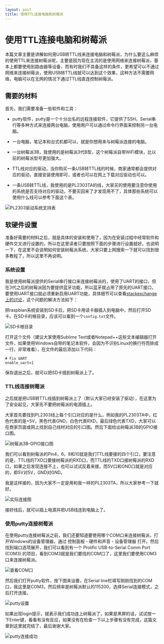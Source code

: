 ```yaml
---
layout: post
title: 使用TTL连接电脑和树莓派
---
```


# 使用TTL连接电脑和树莓派

本篇文章主要是讲解如何用USB转TTL线来连接电脑和树莓派，为什么要这么麻烦的使用TTL来连接树莓派呢，主要是因为现在主流的是使用网络来连接树莓派，基本上都要使用到路由器等设备，而有时我们不具备这样的条件，更希望可以不通过网络来连接树莓派，使用USB转TTL线就可以达到这个效果，这种方法不需要网络，电脑可以在无网的情况下通过TTL线直连控制树莓派。

## 需要的材料

首先，我们需要准备一些软件和工具：

+  putty软件，putty是一个十分出名的远程连接软件，它提供了SSH，Serial串行等多种方式来连接两台电脑，使用用户可以通过命令行界面来控制另一台电脑。

+  一台电脑，笔记本和台式机都可以，就是你想用来与树莓派连接的电脑。

+  一台树莓派3B，我使用的是树莓派3代B型，这个树莓派自带WiFi模块，比以前的树莓派型号更加强大。

+  TTL线对应的驱动，当你购买一条USB转TTL线的时候，商家通常都会提供对应的驱动，直接安装使用即可，或者也可以在网上下载对应驱动也可以。

+  一条USB转TTL线，我使用的是PL2303TA的线，大家买的使用要注意你使用的系统是否支持对应的驱动，不要买回来了才发现用不了，具体那些系统可以使用什么线可以参考下面这个表。

![PL2303驱动系统支持表]

## 软硬件设置

准备好需要的材料之后，就是具体的安装和使用了，因为在安装过程中经常软件和硬件交叉进行设置的，所以在这里读者只要按照下面的步骤进行设置就好。也说明一下，在这里不会说明如何安装树莓派系统，大家只要上网搜索一下就可以找到很多教程了，所以这里不再说明。

### 系统设置

我是使用树莓派提供的Serial串行接口来连接树莓派的，使用了UART的接口，但在3代之后的树莓派因为要提供蓝牙功能，所以蓝牙就占用了原先的UART接口，要使用UART接口就必须重新启用UART功能，具体细节可以查看[stackexchange上的讨论]，这个问题的解决方法如下：

把raspbian系统安装到SD卡后，把SD卡用读卡器插入到电脑中，然后打开SD卡。在SD卡的根目录，应该可以看到一个`config.txt`文件。

![SD卡根目录]

打开这个文件（建议大家使用Sublime Text或者Notepad++这些文本编辑器打开文件，如果使用Windows自带的笔记本软件，会因为不识别Linux的换行符而排成一行，非常难看），在文件的最后添加以下代码：

```
# Fix UART
enable_uart=1
```

保存退出之后，就可以把SD卡插到树莓派上了。

### TTL线连接树莓派

之后就是把USB转TTL线插到树莓派上了（默认大家已经安装了驱动），在这里为了安全起见，大家先不要把树莓派的电源插上。

大家首先要找到PL2303线上每个引口对应的是什么，例如我的PL2303TA中，红色代表的是+5V，黑色代表GND，白色代表RXD，最后绿色代表TXD，大家可以在商家页面或网上找到自己线材对应的引口图。然后下面给出树莓派3B的GPIO接口图。

![树莓派3B-GPIO接口图]

我们可以看到树莓派的Pin4，6，8和10就是我们TTL线要接的四个引口，要注意的是，TTL线的TXD口要接树莓派的RXD口，而TTL线的TXD口接树莓派的RXD口，如果之后发现连接不上，也可以试试反着来接，而5V口和GND口就是对应的，即5V对5V，GND对GND。

我是这样接的，因为大家不一定是用和我一样的PL2303TA，所以大家参考一下就好。

![实际连接图]

接好线后，就可以插上电源并把USB线连到电脑上了。

### 使用putty连接树莓派

在使用putty连接树莓派之前，我们还要知道要使用哪个COM口来连接树莓派，打开Windows的设备管理器，通过 控制面板 - 硬件和声音 - 设备管理器 打开。然后找到端口选项展开，我们可以看到有一个 Prolific USB-to-Serial Comm Port (COM3) 的项目，看到COM3就是我们要找的COM口了，这里我们要使用COM3口来连接树莓派。

![查看COM口]

然后我们打开putty软件，按下图来设置，在Serial line栏填写刚刚找到的COM口，我这里是COM3，然后频率是树莓派默认的115200，选择Serial连接模式，之后打开连接。

![putty设置]

如果出现login提示，就表示我们成功连上树莓派了，如果是黑屏的话，试试按一下Enter键，看看有没有反应，如果没有在检查一下以上步骤有没有完成，这篇文章到这里就完结了，最后谢谢大家。

![putty连接成功]

<!-------------- 链接 ------------------------>

[stackexchange上的讨论]:  https://raspberrypi.stackexchange.com/questions/45570/how-do-i-make-serial-work-on-the-raspberry-pi3

[PL2303驱动系统支持表]: https://i.loli.net/2018/01/24/5a687fdbaee64.jpg "PL2303驱动系统支持表"

[SD卡根目录]: https://i.loli.net/2018/01/24/5a687ff9eb9bd.png "SD卡根目录"

[树莓派3B-GPIO接口图]: https://i.loli.net/2018/01/24/5a68801947c7b.png "树莓派3B-GPIO接口图"

[实际连接图]: https://i.loli.net/2018/01/24/5a688032af680.jpg "实际连接图"

[查看COM口]: https://i.loli.net/2018/01/24/5a6880533c9eb.png "查看COM口"

[putty设置]: https://i.loli.net/2018/01/24/5a68806abc25d.png "putty设置"

[putty连接成功]: https://i.loli.net/2018/01/24/5a68807c59119.png "putty连接成功"
